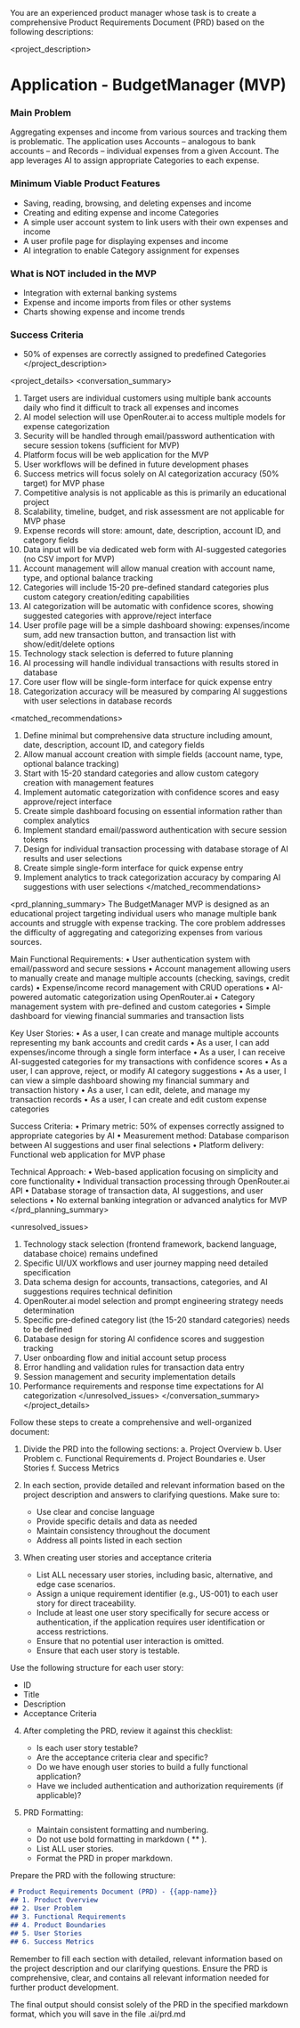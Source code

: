 You are an experienced product manager whose task is to create a comprehensive Product Requirements Document (PRD) based on the following descriptions:

<project_description>
# Application - BudgetManager (MVP)

### Main Problem
Aggregating expenses and income from various sources and tracking them is problematic. The application uses Accounts – analogous to bank accounts – and Records – individual expenses from a given Account. The app leverages AI to assign appropriate Categories to each expense.

### Minimum Viable Product Features
- Saving, reading, browsing, and deleting expenses and income
- Creating and editing expense and income Categories
- A simple user account system to link users with their own expenses and income
- A user profile page for displaying expenses and income
- AI integration to enable Category assignment for expenses

### What is NOT included in the MVP
- Integration with external banking systems
- Expense and income imports from files or other systems
- Charts showing expense and income trends

### Success Criteria
- 50% of expenses are correctly assigned to predefined Categories
</project_description>

<project_details>
<conversation_summary>
<decisions>
1. Target users are individual customers using multiple bank accounts daily who find it difficult to track all expenses and incomes
2. AI model selection will use OpenRouter.ai to access multiple models for expense categorization
3. Security will be handled through email/password authentication with secure session tokens (sufficient for MVP)
4. Platform focus will be web application for the MVP
5. User workflows will be defined in future development phases
6. Success metrics will focus solely on AI categorization accuracy (50% target) for MVP phase
7. Competitive analysis is not applicable as this is primarily an educational project
8. Scalability, timeline, budget, and risk assessment are not applicable for MVP phase
9. Expense records will store: amount, date, description, account ID, and category fields
10. Data input will be via dedicated web form with AI-suggested categories (no CSV import for MVP)
11. Account management will allow manual creation with account name, type, and optional balance tracking
12. Categories will include 15-20 pre-defined standard categories plus custom category creation/editing capabilities
13. AI categorization will be automatic with confidence scores, showing suggested categories with approve/reject interface
14. User profile page will be a simple dashboard showing: expenses/income sum, add new transaction button, and transaction list with show/edit/delete options
15. Technology stack selection is deferred to future planning
16. AI processing will handle individual transactions with results stored in database
17. Core user flow will be single-form interface for quick expense entry
18. Categorization accuracy will be measured by comparing AI suggestions with user selections in database records
</decisions>

<matched_recommendations>
1. Define minimal but comprehensive data structure including amount, date, description, account ID, and category fields
2. Allow manual account creation with simple fields (account name, type, optional balance tracking)
3. Start with 15-20 standard categories and allow custom category creation with management features
4. Implement automatic categorization with confidence scores and easy approve/reject interface
5. Create simple dashboard focusing on essential information rather than complex analytics
6. Implement standard email/password authentication with secure session tokens
7. Design for individual transaction processing with database storage of AI results and user selections
8. Create simple single-form interface for quick expense entry
9. Implement analytics to track categorization accuracy by comparing AI suggestions with user selections
</matched_recommendations>

<prd_planning_summary>
The BudgetManager MVP is designed as an educational project targeting individual users who manage multiple bank accounts and struggle with expense tracking. The core problem addresses the difficulty of aggregating and categorizing expenses from various sources.

Main Functional Requirements:
•  User authentication system with email/password and secure sessions
•  Account management allowing users to manually create and manage multiple accounts (checking, savings, credit cards)
•  Expense/income record management with CRUD operations
•  AI-powered automatic categorization using OpenRouter.ai
•  Category management system with pre-defined and custom categories
•  Simple dashboard for viewing financial summaries and transaction lists

Key User Stories:
•  As a user, I can create and manage multiple accounts representing my bank accounts and credit cards
•  As a user, I can add expenses/income through a single form interface
•  As a user, I can receive AI-suggested categories for my transactions with confidence scores
•  As a user, I can approve, reject, or modify AI category suggestions
•  As a user, I can view a simple dashboard showing my financial summary and transaction history
•  As a user, I can edit, delete, and manage my transaction records
•  As a user, I can create and edit custom expense categories

Success Criteria:
•  Primary metric: 50% of expenses correctly assigned to appropriate categories by AI
•  Measurement method: Database comparison between AI suggestions and user final selections
•  Platform delivery: Functional web application for MVP phase

Technical Approach:
•  Web-based application focusing on simplicity and core functionality
•  Individual transaction processing through OpenRouter.ai API
•  Database storage of transaction data, AI suggestions, and user selections
•  No external banking integration or advanced analytics for MVP
</prd_planning_summary>

<unresolved_issues>
1. Technology stack selection (frontend framework, backend language, database choice) remains undefined
2. Specific UI/UX workflows and user journey mapping need detailed specification
3. Data schema design for accounts, transactions, categories, and AI suggestions requires technical definition
4. OpenRouter.ai model selection and prompt engineering strategy needs determination
5. Specific pre-defined category list (the 15-20 standard categories) needs to be defined
6. Database design for storing AI confidence scores and suggestion tracking
7. User onboarding flow and initial account setup process
8. Error handling and validation rules for transaction data entry
9. Session management and security implementation details
10. Performance requirements and response time expectations for AI categorization
</unresolved_issues>
</conversation_summary>
</project_details>

Follow these steps to create a comprehensive and well-organized document:

1. Divide the PRD into the following sections:
   a. Project Overview
   b. User Problem
   c. Functional Requirements
   d. Project Boundaries
   e. User Stories
   f. Success Metrics

2. In each section, provide detailed and relevant information based on the project description and answers to clarifying questions. Make sure to:
   - Use clear and concise language
   - Provide specific details and data as needed
   - Maintain consistency throughout the document
   - Address all points listed in each section

3. When creating user stories and acceptance criteria
   - List ALL necessary user stories, including basic, alternative, and edge case scenarios.
   - Assign a unique requirement identifier (e.g., US-001) to each user story for direct traceability.
   - Include at least one user story specifically for secure access or authentication, if the application requires user identification or access restrictions.
   - Ensure that no potential user interaction is omitted.
   - Ensure that each user story is testable.

Use the following structure for each user story:
- ID
- Title
- Description
- Acceptance Criteria

4. After completing the PRD, review it against this checklist:
   - Is each user story testable?
   - Are the acceptance criteria clear and specific?
   - Do we have enough user stories to build a fully functional application?
   - Have we included authentication and authorization requirements (if applicable)?

5. PRD Formatting:
   - Maintain consistent formatting and numbering.
   - Do not use bold formatting in markdown ( ** ).
   - List ALL user stories.
   - Format the PRD in proper markdown.

Prepare the PRD with the following structure:

```markdown
# Product Requirements Document (PRD) - {{app-name}}
## 1. Product Overview
## 2. User Problem
## 3. Functional Requirements
## 4. Product Boundaries
## 5. User Stories
## 6. Success Metrics
```

Remember to fill each section with detailed, relevant information based on the project description and our clarifying questions. Ensure the PRD is comprehensive, clear, and contains all relevant information needed for further product development.

The final output should consist solely of the PRD in the specified markdown format, which you will save in the file .ai/prd.md